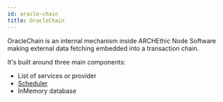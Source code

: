 ```yaml
---
id: oracle-chain
title: OracleChain
---
```


OracleChain is an internal mechanism inside ARCHEthic Node Software making external data fetching embedded into a transaction chain.

It's built around three main components:
- List of services or provider
- [Scheduler](/build/core/oracle-chain/scheduler)
- InMemory database
